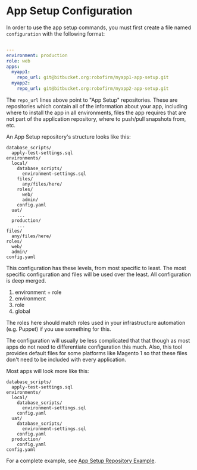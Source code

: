 App Setup Configuration
=======================

In order to use the app setup commands, you must first create a file named 
`configuration` with the following format:

```yaml

---
environment: production
role: web
apps:
  myapp1:
    repo_url: git@bitbucket.org:robofirm/myapp1-app-setup.git
  myapp2:
    repo_url: git@bitbucket.org:robofirm/myapp2-app-setup.git
```

The `repo_url` lines above point to "App Setup" repositories. These are repositories which
contain all of the information about your app, including where to install the app in all 
environments, files the app requires that are not part of the application repository,
where to push/pull snapshots from, etc.

An App Setup repository's structure looks like this:
```
database_scripts/
  apply-test-settings.sql
environments/
  local/
    database_scripts/
      environment-settings.sql
    files/
      any/files/here/
    roles/
      web/
      admin/
    config.yaml
  uat/
    ...
  production/
    ...
files/
  any/files/here/
roles/
  web/
  admin/
config.yaml
```
 
 This configuration has these levels, from most specific to least. The most specific 
 configuration and files will be used over the least. All configuration is deep merged.
 
 1. environment + role
 2. environment
 3. role
 4. global
 
 The roles here should match roles used in your infrastructure automation (e.g. Puppet)
 if you use something for this.
  
 The configuration will usually be less complicated that that though as most apps do not 
 need to differentiate configuration this much. Also, this tool provides default files
 for some platforms like Magento 1 so that these files don't need to be included with 
 every application.
 
 Most apps will look more like this:
 ```
 database_scripts/
   apply-test-settings.sql
 environments/
   local/
     database_scripts/
       environment-settings.sql
     config.yaml
   uat/
     database_scripts/
       environment-settings.sql
     config.yaml
   production/
     config.yaml
 config.yaml
```

For a complete example, see [App Setup Repository Example](../examples/app-setup-repo/README.md).
